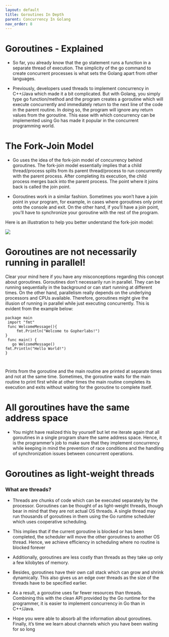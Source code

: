 ```yaml
---
layout: default
title: Goroutines In Depth
parent: Concurrency In Golang
nav_order: 8
---
```


# Goroutines - Explained 

- So far, you already know that the go statement runs a function in a separate thread of execution. The simplicity of the go command to create concurrent processes 
is what sets the Golang apart from other languages.

- Previously, developers used threads to implement concurrency in C++/Java which made it a bit complicated. But with Golang, you simply type go function/method and the program creates a goroutine which will execute concurrently and immediately return to the next line 
of the code in the parent routine. In doing so, the program will ignore any return values from the goroutine. This ease with which concurrency can be implemented using Go has made it popular in the concurrent programming world.

# The Fork-Join Model 

- Go uses the idea of the fork-join model of concurrency behind goroutines. The fork-join model essentially implies that a child thread/process splits from its 
parent thread/process to run concurrently with the parent process. After completing its execution, the child process merges back into the parent process. The 
point where it joins back is called the join point.

- Goroutines work in a similar fashion. Sometimes you won’t have a join point in your program, for example, in cases where goroutines only print onto the console 
and exit. On the other hand, if you’ll have a join point, you’ll have to synchronize your goroutine with the rest of the program.

Here is an illustration to help you better understand the fork-join model:

![](https://raw.githubusercontent.com/sangam14/GopherLabs/master/img/fork-join.png)

# Goroutines are not necessarily running in parallel!

Clear your mind here if you have any misconceptions regarding this concept about goroutines. Goroutines don’t necessarily run in parallel. They can be running 
sequentially in the background or can start running at different times. On the other hand, parallelism really depends on the underlying processors and CPUs 
available. Therefore, goroutines might give the illusion of running in parallel while just executing concurrently. This is evident from the example below:

```
package main
 import "fmt"
 func WelcomeMessage(){
     fmt.Println("Welcome to Gopherlabs!")
}
 func main() {
   go WelcomeMessage()
fmt.Println("Hello World!")
}



```

Prints from the goroutine and the main routine are printed at separate times and not at the same time. Sometimes, the goroutine waits for the main routine to 
print first while at other times the main routine completes its execution and exits without waiting for the goroutine to complete itself.

# All goroutines have the same address space 

- You might have realized this by yourself but let me iterate again that all goroutines in a single program share the same address space. Hence, it is the 
programmer’s job to make sure that they implement concurrency while keeping in mind the prevention of race conditions and the handling of synchronization issues 
between concurrent operations.

# Goroutines as light-weight threads 

### What are threads?
- Threads are chunks of code which can be executed separately by the processor. Goroutines can be thought of as light-weight threads, though bear in mind that they are not actual OS threads. A single thread may run thousands of goroutines in them using the Go runtime 
scheduler which uses cooperative scheduling. 

- This implies that if the current goroutine is blocked or has been completed, the scheduler will move the other goroutines to another OS thread. Hence, 
we achieve efficiency in scheduling where no routine is blocked forever
- Additionally, goroutines are less costly than threads as they take up only a few kilobytes of memory.
- Besides, goroutines have their own call stack which can grow and shrink dynamically. This also gives us an edge over threads as the size of 
the threads have to be specified earlier.
- As a result, a goroutine uses far fewer resources than threads. Combining this with the clean API provided by the Go runtime for the programmer, it is easier to implement concurrency in Go than in C++/Java.
- Hope you were able to absorb all the information about goroutines. Finally, it’s time we learn about channels which you have been waiting for so long
